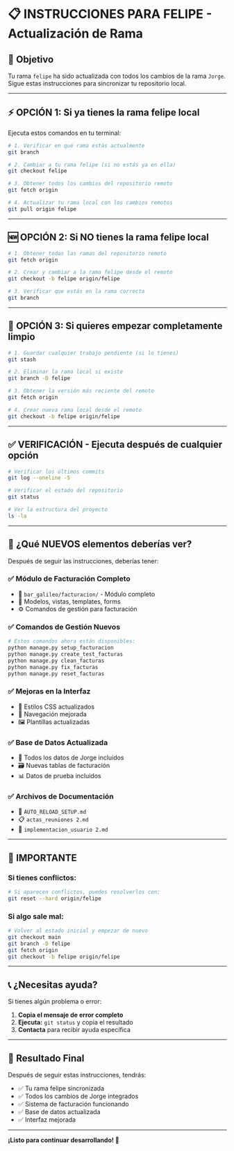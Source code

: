 # 📋 INSTRUCCIONES PARA FELIPE - Actualización de Rama

## 🎯 **Objetivo**
Tu rama `felipe` ha sido actualizada con todos los cambios de la rama `Jorge`. Sigue estas instrucciones para sincronizar tu repositorio local.

---

## ⚡ **OPCIÓN 1: Si ya tienes la rama felipe local**

Ejecuta estos comandos en tu terminal:

```bash
# 1. Verificar en qué rama estás actualmente
git branch

# 2. Cambiar a tu rama felipe (si no estás ya en ella)
git checkout felipe

# 3. Obtener todos los cambios del repositorio remoto
git fetch origin

# 4. Actualizar tu rama local con los cambios remotos
git pull origin felipe
```

---

## 🆕 **OPCIÓN 2: Si NO tienes la rama felipe local**

```bash
# 1. Obtener todas las ramas del repositorio remoto
git fetch origin

# 2. Crear y cambiar a la rama felipe desde el remoto
git checkout -b felipe origin/felipe

# 3. Verificar que estás en la rama correcta
git branch
```

---

## 🔄 **OPCIÓN 3: Si quieres empezar completamente limpio**

```bash
# 1. Guardar cualquier trabajo pendiente (si lo tienes)
git stash

# 2. Eliminar la rama local si existe
git branch -D felipe

# 3. Obtener la versión más reciente del remoto
git fetch origin

# 4. Crear nueva rama local desde el remoto
git checkout -b felipe origin/felipe
```

---

## ✅ **VERIFICACIÓN - Ejecuta después de cualquier opción**

```bash
# Verificar los últimos commits
git log --oneline -5

# Verificar el estado del repositorio
git status

# Ver la estructura del proyecto
ls -la
```

---

## 🎁 **¿Qué NUEVOS elementos deberías ver?**

Después de seguir las instrucciones, deberías tener:

### ✅ **Módulo de Facturación Completo**
- 📁 `bar_galileo/facturacion/` - Módulo completo
- 📄 Modelos, vistas, templates, forms
- ⚙️ Comandos de gestión para facturación

### ✅ **Comandos de Gestión Nuevos**
```bash
# Estos comandos ahora están disponibles:
python manage.py setup_facturacion
python manage.py create_test_facturas
python manage.py clean_facturas
python manage.py fix_facturas
python manage.py reset_facturas
```

### ✅ **Mejoras en la Interfaz**
- 🎨 Estilos CSS actualizados
- 📱 Navegación mejorada
- 🖼️ Plantillas actualizadas

### ✅ **Base de Datos Actualizada**
- 💾 Todos los datos de Jorge incluidos
- 🗃️ Nuevas tablas de facturación
- 📊 Datos de prueba incluidos

### ✅ **Archivos de Documentación**
- 📝 `AUTO_RELOAD_SETUP.md`
- 📋 `actas_reuniones 2.md`
- 📄 `implementacion_usuario 2.md`

---

## 🚨 **IMPORTANTE**

### Si tienes conflictos:
```bash
# Si aparecen conflictos, puedes resolverlos con:
git reset --hard origin/felipe
```

### Si algo sale mal:
```bash
# Volver al estado inicial y empezar de nuevo
git checkout main
git branch -D felipe
git fetch origin
git checkout -b felipe origin/felipe
```

---

## 📞 **¿Necesitas ayuda?**

Si tienes algún problema o error:

1. **Copia el mensaje de error completo**
2. **Ejecuta:** `git status` y copia el resultado
3. **Contacta** para recibir ayuda específica

---

## 🎯 **Resultado Final**

Después de seguir estas instrucciones, tendrás:
- ✅ Tu rama felipe sincronizada
- ✅ Todos los cambios de Jorge integrados
- ✅ Sistema de facturación funcionando
- ✅ Base de datos actualizada
- ✅ Interfaz mejorada

---

**¡Listo para continuar desarrollando! 🚀**
